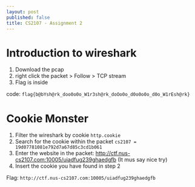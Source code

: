 ```yaml
---
layout: post
published: false
title: CS2107 - Assignment 2
---
```

# Introduction to wireshark
1. Download the pcap
2. right click the packet  > Follow > TCP stream
3. Flag is inside

code: `flag{b@bYsh@rk_doo0o0o_W1r3sh@rk_doOo0o_d0o0o0o_d0o_W1rEsh@rk}`

# Cookie Monster
1. Filter the wireshark by cookie `http.cookie`
2. Search for the cookie within the packet
	`cs2107 = 19d07781081e792d7a67d85c3cd1b061`
3. Enter the website in the packet: http://ctf.nus-cs2107.com:10005/uiadfug239ghaedgfb (It mus say nice try)
4. Insert the cookie you have found in step 2

Flag: `http://ctf.nus-cs2107.com:10005/uiadfug239ghaedgfb`